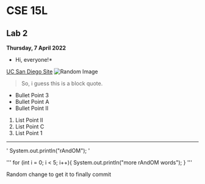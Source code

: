 # CSE 15L
## Lab 2
**Thursday, 7 April 2022**

* Hi, everyone!*

[UC San Diego Site](https://ucsd.edu)
![Random Image](https://media-cldnry.s-nbcnews.com/image/upload/t_fit-1120w,f_auto,q_auto:best/newscms/2020_28/1587661/dogs-age-years-kb-inline-200707.jpg)

> So, i guess this is a block quote.

* Bullet Point 3
* Bullet Point A
* Bullet Point II

1. List Point II
2. List Point C
3. List Point 1

***

' System.out.println("rAndOM"); '

'''
for (int i = 0; i < 5; i++){
  System.out.println("more rAndOM words");
}
'''

Random change to get it to finally commit


